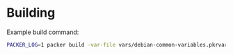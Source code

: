 # Building

Example build command:

```bash
PACKER_LOG=1 packer build -var-file vars/debian-common-variables.pkrvars.hcl -var-file vars/debian-12-variables.pkrvars.hcl . 2> packer.log
```
